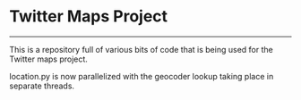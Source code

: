 # Twitter Maps Project

---

This is a repository full of various bits of code that is being used for the Twitter maps project.

location.py is now parallelized with the geocoder lookup taking place in separate threads.
